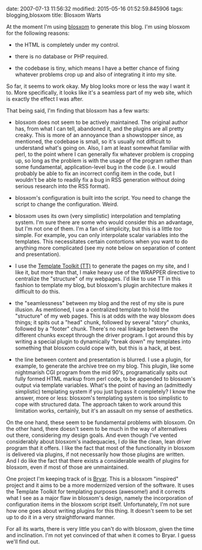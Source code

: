 date: 2007-07-13 11:56:32
modified: 2015-05-16 01:52:59.845906
tags: blogging,blosxom
title: Blosxom Warts

At the moment I'm using [blosxom][1] to generate this blog. I'm using
blosxom for the following reasons:

- the HTML is completely under my control.

- there is no database or PHP required.

- the codebase is tiny, which means I have a better chance of fixing
  whatever problems crop up and also of integrating it into my site.

So far, it seems to work okay. My blog looks more or less the way I
want it to. More specifically, it looks like it's a seamless part of
my web site, which is exactly the effect I was after.

That being said, I'm finding that blosxom has a few warts:

- blosxom does not seem to be actively maintained. The original author
  has, from what I can tell, abandoned it, and the plugins are all
  pretty creaky. This is more of an annoyance than a showstopper
  since, as mentioned, the codebase is small, so it's usually not
  difficult to understand what's going on. Also, I am at least
  somewhat familiar with perl, to the point where I can generally fix
  whatever problem is cropping up, so long as the problem is with the
  usage of the program rather than some fundamental, application-level
  bug in the code (i.e. I would probably be able to fix an incorrect
  config item in the code, but I wouldn't be able to readily fix a bug
  in RSS generation without doing serious research into the RSS
  format).

- blosxom's configuration is built into the script. You need to change
  the script to change the configuration. Weird.

- blosxom uses its own (very simplistic) interpolation and templating
  system. I'm sure there are some who would consider this an
  advantage, but I'm not one of them. I'm a fan of simplicity, but
  this is a little *too* simple. For example, you can only interpolate
  scalar variables into the templates. This necessitates certain
  contortions when you want to do anything more complicated (see my
  note below on separation of content and presentation).

- I use the [Template Toolkit (TT)][2] to generate the pages on my site, and
  I like it, but more than that, I make heavy use of the WRAPPER directive
  to centralize the "structure" of my webpages. I'd like to use TT in this
  fashion to template my blog, but blosxom's plugin architecture makes it
  difficult to do this.

- the "seamlessness" between my blog and the rest of my site is pure
  illusion. As mentioned, I use a centralized template to hold the
  "structure" of my web pages. This is at odds with the way blosxom
  does things; it spits out a "head" chunk, followed by several
  "story" chunks, followed by a "footer" chunk. There's no real
  linkage between the different chunks except through the driver
  program. I got around this by writing a special plugin to
  dynamically "break down" my templates into something that blosxom
  could cope with, but this is a hack, at best.

- the line between content and presentation is blurred. I use a
  plugin, for example, to generate the archive tree on my blog. This
  plugin, like some nightmarish CGI program from the mid 90's,
  programatically spits out fully formed HTML markup from perl code, to
  be appended to blosxom's output via template variables. What's the
  point of having an (admittedly simplistic) templating system if you
  just bypass it completely? I know the answer, more or less:
  blosxom's templating system is too simplistic to cope with
  structured data. The approach taken to work around this limitation
  works, certainly, but it's an assault on my sense of aesthetics.

On the one hand, these seem to be fundamental problems with
blosxom. On the other hand, there doesn't seem to be much in the way
of alternatives out there, considering my design goals. And even
though I've vented considerably about blosxom's inadequacies, I *do*
like the clean, lean driver program that it offers. I like the fact
that most of the functionality in blosxom is delivered via plugins, if
not necessarily how those plugins are written. And I do like the fact
that there exists a considerable wealth of plugins for blosxom, even
if most of those are unmaintained.

One project I'm keeping track of is [Bryar][3]. This is a blosxom "inspired"
project and it aims to be a more modernized version of the software. It uses
the Template Toolkit for templating purposes (awesome!) and it corrects what
I see as a major flaw in blosxom's design, namely the incorporation of
configuration items in the blosxom script itself. Unfortunately, I'm not
sure how one goes about writing plugins for this thing. It doesn't seem to
be set up to do it in a very straightforward manner.

For all its warts, there is very little you can't do with blosxom,
given the time and inclination. I'm not yet convinced of that when it
comes to Bryar. I guess we'll find out.

[1]: http://blosxom.sourceforge.net
[2]: http://www.template-toolkit.org/
[3]: http://search.cpan.org/~dcantrell/Bryar/lib/Bryar.pm
